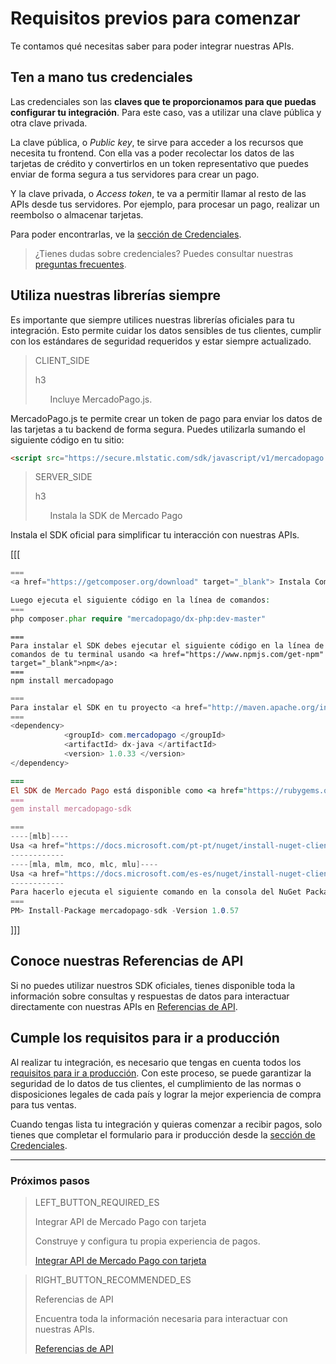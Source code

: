 # Requisitos previos para comenzar

Te contamos qué necesitas saber para poder integrar nuestras APIs.

## Ten a mano tus credenciales
Las credenciales son las **claves que te proporcionamos para que puedas configurar tu integración**. Para este caso, vas a utilizar una clave pública y otra clave privada.

La clave pública, o _Public key_, te sirve para acceder a los recursos que necesita tu frontend. Con ella vas a poder recolectar los datos de las tarjetas de crédito y convertirlos en un token representativo que puedes enviar de forma segura a tus servidores para crear un pago.

Y la clave privada, o _Access token_, te va a permitir llamar al resto de las APIs desde tus servidores. Por ejemplo, para procesar un pago, realizar un reembolso o almacenar tarjetas.

Para poder encontrarlas, ve la [sección de Credenciales](https://www.mercadopago.com/mla/account/credentials).

> ¿Tienes dudas sobre credenciales? Puedes consultar nuestras [preguntas frecuentes](https://www.mercadopago.com.ar/developers/es/guides/faqs/credentials/).

## Utiliza nuestras librerías siempre
Es importante que siempre utilices nuestras librerías oficiales para tu integración. Esto permite cuidar los datos sensibles de tus clientes, cumplir con los estándares de seguridad requeridos y estar siempre actualizado.

> CLIENT_SIDE
>
> h3
>
> &nbsp;&nbsp;&nbsp;&nbsp;&nbsp;&nbsp;Incluye MercadoPago.js.

MercadoPago.js te permite crear un token de pago para enviar los datos de las tarjetas a tu backend de forma segura. Puedes utilizarla sumando el siguiente código en tu sitio:

```html
<script src="https://secure.mlstatic.com/sdk/javascript/v1/mercadopago.js"></script>
```

> SERVER_SIDE
>
> h3
>
> &nbsp;&nbsp;&nbsp;&nbsp;&nbsp;&nbsp;Instala la SDK de Mercado Pago

Instala el SDK oficial para simplificar tu interacción con nuestras APIs.

[[[
```php
===
<a href="https://getcomposer.org/download" target="_blank"> Instala Composer</a> para usar el SDK.

Luego ejecuta el siguiente código en la línea de comandos:
===
php composer.phar require "mercadopago/dx-php:dev-master"
```
```node
===
Para instalar el SDK debes ejecutar el siguiente código en la línea de comandos de tu terminal usando <a href="https://www.npmjs.com/get-npm" target="_blank">npm</a>:
===
npm install mercadopago
```
```java
===
Para instalar el SDK en tu proyecto <a href="http://maven.apache.org/install.html" target="_blank"> Maven </a> agrega la siguiente dependencia en tu archivo pom.xml y luego ejecuta 'maven install'.
===
<dependency>
            <groupId> com.mercadopago </groupId>
            <artifactId> dx-java </artifactId>
            <version> 1.0.33 </version>
</dependency>
```
```ruby
===
El SDK de Mercado Pago está disponible como <a href="https://rubygems.org/gems/mercadopago-sdk" target="_blank"> gema</a>, para instalarla debes ejecutar el siguiente código en la línea de comandos:
===
gem install mercadopago-sdk
```
```csharp
===
----[mlb]----
Usa <a href="https://docs.microsoft.com/pt-pt/nuget/install-nuget-client-tools" target="_blank"> NuGet</a> para instalar el SDK .NET de Mercado Pago.
------------
----[mla, mlm, mco, mlc, mlu]----
Usa <a href="https://docs.microsoft.com/es-es/nuget/install-nuget-client-tools" target="_blank"> NuGet</a> para instalar el SDK .NET de Mercado Pago.
------------
Para hacerlo ejecuta el siguiente comando en la consola del NuGet Package Manager:
===
PM> Install-Package mercadopago-sdk -Version 1.0.57
```
]]]

## Conoce nuestras Referencias de API

Si no puedes utilizar nuestros SDK oficiales, tienes disponible toda la información sobre consultas y respuestas de datos para interactuar directamente con nuestras APIs en [Referencias de API](https://www.mercadopago.com.ar/developers/es/reference/payments/_payments/post/).

## Cumple los requisitos para ir a producción

Al realizar tu integración, es necesario que tengas en cuenta todos los [requisitos para ir a producción](https://www.mercadopago.com.ar/developers/es/guides/payments/api/goto-production/). Con este proceso, se puede garantizar la seguridad de lo datos de tus clientes, el cumplimiento de las normas o disposiciones legales de cada país y lograr la mejor experiencia de compra para tus ventas.

Cuando tengas lista tu integración y quieras comenzar a recibir pagos, solo tienes que completar el formulario para ir producción desde la [sección de Credenciales](https://www.mercadopago.com/mla/account/credentials).

---
### Próximos pasos

> LEFT_BUTTON_REQUIRED_ES
>
> Integrar API de Mercado Pago con tarjeta
>
> Construye y configura tu propia experiencia de pagos.
>
> [Integrar API de Mercado Pago con tarjeta](https://www.mercadopago.com.ar/developers/es/guides/payments/api/receiving-payment-by-card/)

> RIGHT_BUTTON_RECOMMENDED_ES
>
> Referencias de API
>
> Encuentra toda la información necesaria para interactuar con nuestras APIs.
>
> [Referencias de API](https://www.mercadopago.com.ar/developers/es/reference/)